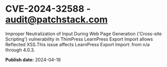 # CVE-2024-32588 - audit@patchstack.com

Improper Neutralization of Input During Web Page Generation ('Cross-site Scripting') vulnerability in ThimPress LearnPress Export Import allows Reflected XSS.This issue affects LearnPress Export Import: from n/a through 4.0.3.



**Publish date:** 2024-04-18
